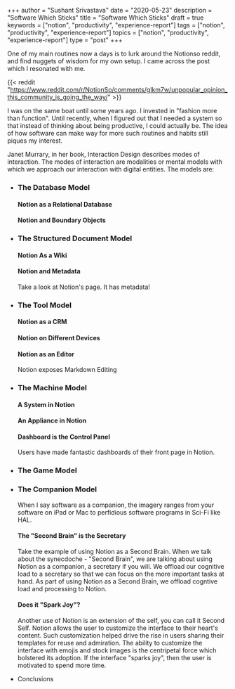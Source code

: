 +++
author = "Sushant Srivastava"
date = "2020-05-23"
description = "Software Which Sticks"
title = "Software Which Sticks"
draft = true
keywords = ["notion", "productivity", "experience-report"]
tags = ["notion", "productivity", "experience-report"]
topics = ["notion", "productivity", "experience-report"]
type = "post"
+++



One of my main routines now a days is to lurk around the Notionso reddit, and find nuggets of wisdom for
my own setup. I came across the post which I resonated with me.

{{< reddit "https://www.reddit.com/r/NotionSo/comments/glkm7w/unpopular_opinion_this_community_is_going_the_way/" >}}

I was on the same boat until some years ago. I invested in "fashion more than function". Until recently,
when I figured out that I needed a system so that instead of thinking about being productive, I could actually be.
The idea of how software can make way for more such routines and habits still piques my interest.


Janet Murrary, in her book, Interaction Design describes modes of interaction. The modes of interaction are modalities
or mental models with which we approach our interaction with digital entities. 
The models are:

* ### The Database Model ###

	#### Notion as a Relational Database ####
	
	#### Notion and Boundary Objects ####

* ### The Structured Document Model ###

	#### Notion As a Wiki ####
	
	
	#### Notion and Metadata ####
	
	Take a look at Notion's page. It has metadata!

* ### The Tool Model ###

	#### Notion as a CRM ####
	
	#### Notion on Different Devices ####
	
	#### Notion as an Editor ####
	
	Notion exposes Markdown Editing
	

* ### The Machine Model ###

	#### A System in Notion ####
	
	#### An Appliance in Notion ####
	
	#### Dashboard is the Control Panel ####
	
	Users have made fantastic dashboards of their front page in Notion.
	
* ### The Game Model ###

*  ### The Companion Model ###

	When I say software as a companion, the imagery ranges from your software on iPad or Mac to 
	perfidious software programs in Sci-Fi like HAL. 
	
	
	#### The "Second Brain" is the Secretary ####
	
	Take the example of using Notion as a Second Brain. When we talk about the synecdoche - "Second Brain",
	we are talking about using Notion as a companion, a secretary if you will. We offload 
	our cognitive load to a secretary so that we can focus on the more important tasks at hand. As part of 
	using Notion as a Second Brain, we offload cogntive load and processing to Notion.
	
	#### Does it "Spark Joy"? ####
	
	Another use of Notion is an extension of the self, you can call it Second Self. Notion allows the user
	to customize the interface to their heart's content. Such customization helped drive the rise in users
	sharing their templates for reuse and admiration. The ability to customize the interface with emojis and
	stock images is the centripetal force which bolstered its adoption. 
	If the interface "sparks joy", then the user is motivated to spend more time.


* Conclusions


